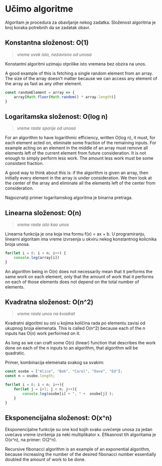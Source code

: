 # Učimo algoritme

Algoritam je procedura za obavljanje nekog zadatka. Složenost algoritma je broj koraka potrebnih da se zadatak obavi.

## Konstantna složenost: O(1)
> *vreme uvek isto, nezavisno od unosa*

Konstantni algoritmi uzimaju otprilike isto vremena bez obzira na unos. 

A good example of this is fetching a single random element from an array. The size of the array doesn't matter because we can access any element of the array as fast as any other element.

```js
const randomElement = array => {
	array[Math.floor(Math.random() * array.length)]	
}
```


## Logaritamska složenost: O(log n)
> *vreme raste sporije od unosa*

For an algorithm to have logarithmic efficiency, written O(log n), it must, for each element acted on, eliminate some fraction of the remaining inputs. For example acting on an element in the middle of an array must remove all elements left of the current element from future consideration. It is not enough to simply perform less work. The amount less work must be some consistent fraction.

A good way to think about this is: if the algorithm is given an array, then initially every element in the array is under consideration. We then look at the center of the array and eliminate all the elements left of the center from consideration. 

Najpoznatiji primer logaritamskog algoritma je binarna pretraga.


## Linearna složenost: O(n)
> *vreme raste isto kao unos*

Linearna funkcija je ona koja ima formu f(x) = ax + b. U programiranju, linearni algoritam ima vreme izvrsenja u okviru nekog konstantnog kolicnika broja unosa. 

```js
for(let i = 0; i < n; i++) {
    console.log(array[i])
}
```

An algorithm being in O(n) does not necessarily mean that it performs the same work on each element, only that the amount of work that it performs on each of those elements does not depend on the total number of elements. 


## Kvadratna složenost: O(n^2)
> *vreme raste unos na kvadrat*

Kvadratni algoritmi su oni u kojima količina rada po elementu zavisi od ukupnog broja elemenata. This is called O(n^2) because each of the n inputs has O(n) work performed on it. 

As long as we can craft some O(n) (linear) function that describes the work done on each of the n inputs to an algorithm, that algorithm will be quadratic.

Primer, kombinacija elemenata svakog sa svakim:
```js
const osobe = ["Alice", "Bob", "Carol", "Dave", "Ed"];
const n = osobe.length;

for(let i = 0; i < n; i++){
    for(let j = i+1; j < n; j++){
        console.log(osobe[i] + ", " +  osobe[j] );   
    }
}
```


## Eksponencijalna složenost: O(x^n)

Eksponencijalne funkcije su one kod kojih svako uvećenje unosa za jedan uvećava vreme izvršenja za neki multiplikator x. Efikasnost tih algoritama je O(x^n), na primer: O(2^n).

Recursive fibonacci algorithm is an example of an exponential algorithm, because increasing the number of the desired fibonacci number essentially doubled the amount of work to be done.

